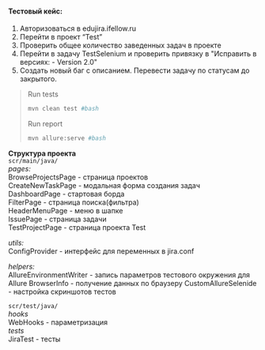 #### Тестовый кейс:
1. Авторизоваться в edujira.ifellow.ru
2. Перейти в проект “Test”
3. Проверить общее количество заведенных задач в проекте
4. Перейти в задачу TestSelenium и проверить привязку в
   "Исправить в версиях: - Version 2.0"
5. Создать новый баг с описанием. Перевести задачу по статусам до закрытого.

>Run tests
>```Bash
>mvn clean test #bash
>```
>Run report
>```Bash
>mvn allure:serve #bash
>```

**Структура проекта**  
`scr/main/java/`  
_pages:_  
BrowseProjectsPage - страница проектов  
CreateNewTaskPage - модальная форма создания задач  
DashboardPage - стартовая борда  
FilterPage - страница поиска(фильтра)  
HeaderMenuPage - меню в шапке  
IssuePage - страница задачи  
TestProjectPage - страница проекта Test
  
_utils:_  
ConfigProvider - интерфейс для переменных в jira.conf

_helpers:_  
AllureEnvironmentWriter - запись параметров тестового окружения для Allure
BrowserInfo - получение данных по браузеру
CustomAllureSelenide - настройка скриншотов тестов

`scr/test/java/`  
_hooks_  
WebHooks - параметризация  
_tests_  
JiraTest - тесты